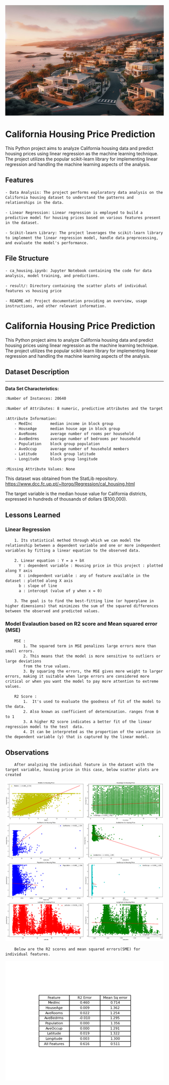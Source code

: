 <!-- ![plot](./result/cal_housing.jpeg) -->
<img src="./result/cal_housing.jpeg" alt="California" height="350" width="700">

# California Housing Price Prediction

This Python project aims to analyze California housing data and predict housing prices using linear regression as the machine learning technique. The project utilizes the popular scikit-learn library for implementing linear regression and handling the machine learning aspects of the analysis.




## Features

    - Data Analysis: The project performs exploratory data analysis on the California housing dataset to understand the patterns and relationships in the data.

    - Linear Regression: Linear regression is employed to build a predictive model for housing prices based on various features present in the dataset.

    - Scikit-learn Library: The project leverages the scikit-learn library to implement the linear regression model, handle data preprocessing, and evaluate the model's performance.


## File Structure


    - ca_housing.ipynb: Jupyter Notebook containing the code for data analysis, model training, and predictions.

    - result/: Directory containing the scatter plots of individual features vs housing price

    - README.md: Project documentation providing an overview, usage instructions, and other relevant information.
# California Housing Price Prediction

This Python project aims to analyze California housing data and predict housing prices using linear regression as the machine learning technique. The project utilizes the popular scikit-learn library for implementing linear regression and handling the machine learning aspects of the analysis.




## Dataset Description
--------------------------

**Data Set Characteristics:**

    :Number of Instances: 20640

    :Number of Attributes: 8 numeric, predictive attributes and the target

    :Attribute Information:
        - MedInc        median income in block group
        - HouseAge      median house age in block group
        - AveRooms      average number of rooms per household
        - AveBedrms     average number of bedrooms per household
        - Population    block group population
        - AveOccup      average number of household members
        - Latitude      block group latitude
        - Longitude     block group longitude

    :Missing Attribute Values: None

This dataset was obtained from the StatLib repository.
https://www.dcc.fc.up.pt/~ltorgo/Regression/cal_housing.html

The target variable is the median house value for California districts,
expressed in hundreds of thousands of dollars ($100,000).
## Lessons Learned

### Linear Regression

        1. Its statistical method through which we can model the relationship between a dependent variable and one or more independent variables by fitting a linear equation to the observed data. 
        
        2. Linear equation : Y = a + bX
          Y : dependent variable : Housing price in this project : plotted along Y axis
          X : independent variable : any of feature available in the dataset : plotted along X axis
          b : slope of line 
          a : intercept (value of y when x = 0) 

        3. The goal is to find the best-fitting line (or hyperplane in higher dimensions) that minimizes the sum of the squared differences between the observed and predicted values.
    

### Model Evalaution based on R2 score and Mean squared error (MSE)
        MSE :
            1. The squared term in MSE penalizes large errors more than small errors.
            2. This means that the model is more sensitive to outliers or large deviations 
            from the true values.
            3. By squaring the errors, the MSE gives more weight to larger errors, making it suitable when large errors are considered more critical or when you want the model to pay more attention to extreme values.

        R2 Score :
            1.  It's used to evaluate the goodness of fit of the model to the data.
            2. Also known as coefficient of determination. ranges from 0 to 1
            3. A higher R2 score indicates a better fit of the linear regression model to the test  data. 
            4. It can be interpreted as the proportion of the variance in the dependent variable (y) that is captured by the linear model.


## Observations
        After analyzing the individual feature in the dataset with the target variable, housing price in this case, below scatter plots are created
![App Screenshot](./result/features%20vs%20price_v2.png)

        Below are the R2 scores and mean squared errors(SME) for individual features.
![App Screenshot](./result/r2_errors.png)




